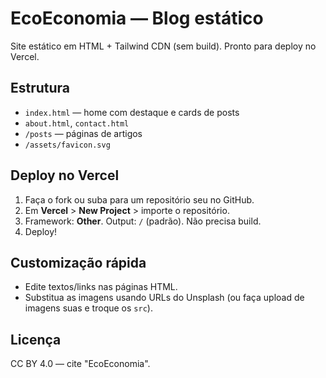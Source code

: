 
# EcoEconomia — Blog estático

Site estático em HTML + Tailwind CDN (sem build). Pronto para deploy no Vercel.

## Estrutura
- `index.html` — home com destaque e cards de posts
- `about.html`, `contact.html`
- `/posts` — páginas de artigos
- `/assets/favicon.svg`

## Deploy no Vercel
1. Faça o fork ou suba para um repositório seu no GitHub.
2. Em **Vercel** > **New Project** > importe o repositório.
3. Framework: **Other**. Output: `/` (padrão). Não precisa build.
4. Deploy!

## Customização rápida
- Edite textos/links nas páginas HTML.
- Substitua as imagens usando URLs do Unsplash (ou faça upload de imagens suas e troque os `src`).

## Licença
CC BY 4.0 — cite "EcoEconomia".
